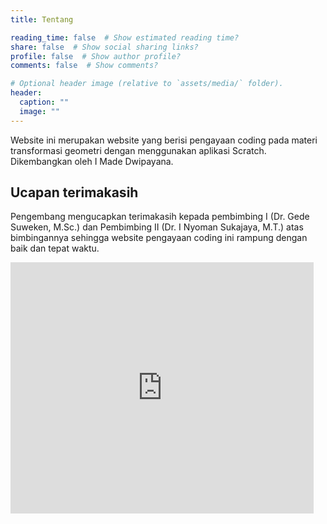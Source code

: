 ```yaml
---
title: Tentang

reading_time: false  # Show estimated reading time?
share: false  # Show social sharing links?
profile: false  # Show author profile?
comments: false  # Show comments?

# Optional header image (relative to `assets/media/` folder).
header:
  caption: ""
  image: ""
---
```


Website ini merupakan website yang berisi pengayaan coding pada materi transformasi geometri dengan menggunakan aplikasi Scratch. Dikembangkan oleh I Made Dwipayana.

## Ucapan terimakasih
Pengembang mengucapkan terimakasih kepada pembimbing I (Dr. Gede Suweken, M.Sc.) dan Pembimbing II (Dr. I Nyoman Sukajaya, M.T.) atas bimbingannya sehingga website pengayaan coding ini rampung dengan baik dan tepat waktu.

<div class="container-iframe">
<iframe class="responsive-iframe" src="https://scratch.mit.edu/projects/542176382/embed" allowtransparency="true" width="485" height="402" frameborder="0" scrolling="no" allowfullscreen></iframe>
</div>
